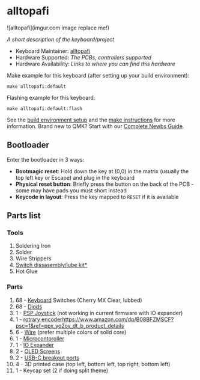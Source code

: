 # alltopafi

![alltopafi](imgur.com image replace me!)

*A short description of the keyboard/project*

* Keyboard Maintainer: [alltopafi](https://github.com/alltopafi)
* Hardware Supported: *The PCBs, controllers supported*
* Hardware Availability: *Links to where you can find this hardware*

Make example for this keyboard (after setting up your build environment):

    make alltopafi:default

Flashing example for this keyboard:

    make alltopafi:default:flash

See the [build environment setup](https://docs.qmk.fm/#/getting_started_build_tools) and the [make instructions](https://docs.qmk.fm/#/getting_started_make_guide) for more information. Brand new to QMK? Start with our [Complete Newbs Guide](https://docs.qmk.fm/#/newbs).

## Bootloader

Enter the bootloader in 3 ways:

* **Bootmagic reset**: Hold down the key at (0,0) in the matrix (usually the top left key or Escape) and plug in the keyboard
* **Physical reset button**: Briefly press the button on the back of the PCB - some may have pads you must short instead
* **Keycode in layout**: Press the key mapped to `RESET` if it is available


## Parts list

### Tools

1. Soldering Iron
2. Solder
3. Wire Strippers
4. [Switch dissasembly/lube kit*](https://www.amazon.com/gp/product/B097QXZ6PW/ref=ppx_yo_dt_b_search_asin_title?ie=UTF8&psc=1)
5. Hot Glue

### Parts

1. 68 - [Keyboard](https://www.amazon.com/dp/B07K55PPTV/ref=twister_B07K55Q1J7?_encoding=UTF8&th=1) Switches (Cherry MX Clear, lubbed)
2. 68 - [Diods](https://www.amazon.com/gp/product/B079KJ91JZ/ref=ppx_yo_dt_b_search_asin_title?ie=UTF8&psc=1)
3. 1 - [PSP Joystick](https://www.amazon.com/dp/B01DNPQ1EM?psc=1&ref=ppx_yo2ov_dt_b_product_details) (not working in current firmware with IO expander)
4. 1 - [rotrary encoder]()https://www.amazon.com/dp/B08BFZMSCF?psc=1&ref=ppx_yo2ov_dt_b_product_details
5. 6 - [Wire](https://www.amazon.com/gp/product/B001IRVDV4/ref=ppx_yo_dt_b_search_asin_title?ie=UTF8&psc=1) (prefer multiple colors of solid core)
6. 1 - [Microcontoroller](https://www.boardsource.xyz/products/Elite-C_v4)
7. 1 - [IO Expander](https://www.amazon.com/dp/B08X6NDW3N?psc=1&ref=ppx_yo2ov_dt_b_product_details)
8. 2 - [OLED Screens](https://www.amazon.com/dp/B08ZY4YBHL?psc=1&ref=ppx_yo2ov_dt_b_product_details)
9. 2 - [USB-C breakout ports](https://www.amazon.com/dp/B09WQZW9GC?psc=1&ref=ppx_yo2ov_dt_b_product_details)
10. 4 - 3D printed case (top left, bottom left, top right, bottom left)
11. 1 - Keycap set (2 if doing split theme)
 
